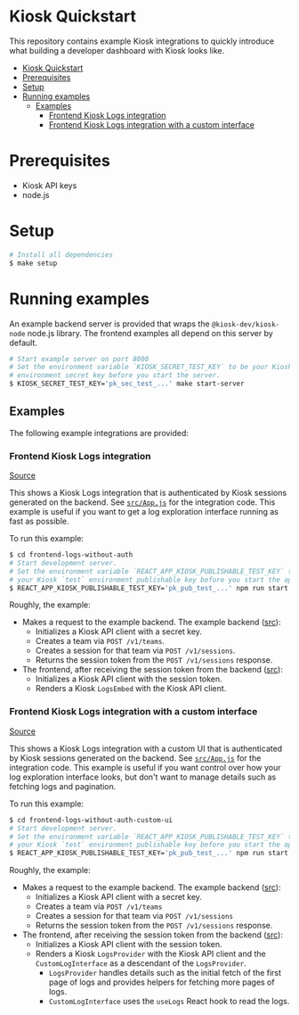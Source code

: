 Kiosk Quickstart
================
This repository contains example Kiosk integrations to quickly introduce what
building a developer dashboard with Kiosk looks like.

   * [Kiosk Quickstart](#kiosk-quickstart)
   * [Prerequisites](#prerequisites)
   * [Setup](#setup)
   * [Running examples](#running-examples)
      * [Examples](#examples)
         * [Frontend Kiosk Logs integration](#frontend-kiosk-logs-integration)
         * [Frontend Kiosk Logs integration with a custom interface](#frontend-kiosk-logs-integration-with-a-custom-interface)

# Prerequisites
- Kiosk API keys
- node.js

# Setup
```sh
# Install all dependencies
$ make setup
```

# Running examples
An example backend server is provided that wraps the `@kiosk-dev/kiosk-node`
node.js library. The frontend examples all depend on this server by default.
```sh
# Start example server on port 8000
# Set the environment variable `KIOSK_SECRET_TEST_KEY` to be your Kiosk `test`
# environment secret key before you start the server.
$ KIOSK_SECRET_TEST_KEY='pk_sec_test_...' make start-server
```

## Examples
The following example integrations are provided:

### Frontend Kiosk Logs integration
[Source](frontend-logs-without-auth)

This shows a Kiosk Logs integration that is authenticated by Kiosk sessions
generated on the backend. See
[`src/App.js`](frontend-logs-without-auth/src/App.js) for the integration code.
This example is useful if you want to get a log exploration interface running
as fast as possible.

To run this example:
```sh
$ cd frontend-logs-without-auth
# Start development server.
# Set the environment variable `REACT_APP_KIOSK_PUBLISHABLE_TEST_KEY` to be
# your Kiosk `test` environment publishable key before you start the app.
$ REACT_APP_KIOSK_PUBLISHABLE_TEST_KEY='pk_pub_test_...' npm run start
```

Roughly, the example:
- Makes a request to the example backend. The example backend ([src][backend-src]):
  - Initializes a Kiosk API client with a secret key.
  - Creates a team via `POST /v1/teams`.
  - Creates a session for that team via `POST /v1/sessions`.
  - Returns the session token from the `POST /v1/sessions` response.
- The frontend, after receiving the session token from the backend ([src][frontend-src]):
  - Initializes a Kiosk API client with the session token.
  - Renders a Kiosk `LogsEmbed` with the Kiosk API client.

[backend-src]: https://github.com/kiosk-dev/integration-examples/blob/7046098/server/index.js
[frontend-src]: https://github.com/kiosk-dev/integration-examples/blob/7046098/frontend-logs-without-auth/src/App.js#L61-L63

### Frontend Kiosk Logs integration with a custom interface
[Source](frontend-logs-without-auth-custom-ui)

This shows a Kiosk Logs integration with a custom UI that is authenticated by
Kiosk sessions generated on the backend. See
[`src/App.js`](frontend-logs-without-auth-custom-ui/src/App.js) for the
integration code. This example is useful if you want control over how your log
exploration interface looks, but don't want to manage details such as fetching
logs and pagination.

To run this example:
```sh
$ cd frontend-logs-without-auth-custom-ui
# Start development server.
# Set the environment variable `REACT_APP_KIOSK_PUBLISHABLE_TEST_KEY` to be
# your Kiosk `test` environment publishable key before you start the app.
$ REACT_APP_KIOSK_PUBLISHABLE_TEST_KEY='pk_pub_test_...' npm run start
```

Roughly, the example:
- Makes a request to the example backend. The example backend ([src][backend-src]):
  - Initializes a Kiosk API client with a secret key.
  - Creates a team via `POST /v1/teams`
  - Creates a session for that team via `POST /v1/sessions`
  - Returns the session token from the `POST /v1/sessions` response.
- The frontend, after receiving the session token from the backend ([src][frontend-src]):
  - Initializes a Kiosk API client with the session token.
  - Renders a Kiosk `LogsProvider` with the Kiosk API client and the
    `CustomLogInterface` as a descendant of the `LogsProvider`.
    - `LogsProvider` handles details such as the initial fetch of the first page
      of logs and provides helpers for fetching more pages of logs.
    - `CustomLogInterface` uses the `useLogs` React hook to read the logs.

[backend-src]: https://github.com/kiosk-dev/integration-examples/blob/7046098/server/index.js
[frontend-src]: https://github.com/kiosk-dev/integration-examples/blob/7046098/frontend-logs-without-auth-custom-ui/src/App.js#L72-L76

